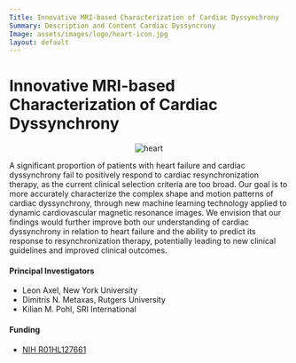 ```yaml
---
Title: Innovative MRI-based Characterization of Cardiac Dyssynchrony
Summary: Description and Content Cardiac Dyssyncrony
Image: assets/images/logo/heart-icon.jpg
layout: default
---
```

# Innovative MRI-based Characterization of Cardiac Dyssynchrony

<center><img src="{{ "assets/images/logo/heart-icon.jpg" | relative_url }}" alt="heart" align="middle"></center>

 A significant proportion of patients with heart failure and cardiac dyssynchrony fail to positively respond to cardiac resynchronization therapy, as the current clinical selection criteria are too broad. Our goal is to more accurately characterize the complex shape and motion patterns of cardiac dyssynchrony, through new machine learning technology applied to dynamic cardiovascular magnetic resonance images. We envision that our findings would further improve both our understanding of cardiac dyssynchrony in relation to heart failure and the ability to predict its response to resynchronization therapy, potentially leading to new clinical guidelines and improved clinical outcomes.

#### Principal Investigators

 * Leon Axel, New York University
 * Dimitris N. Metaxas, Rutgers University
 * Kilian M. Pohl, SRI International

#### Funding

 * [NIH R01HL127661][heart]

 [heart]: https://projectreporter.nih.gov/project_info_description.cfm?aid=9043186&icde=29856855
